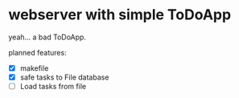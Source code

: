 # webserver with simple ToDoApp
yeah... a bad ToDoApp.

planned features:
- [x] makefile
- [x] safe tasks to File database
- [ ] Load tasks from file
